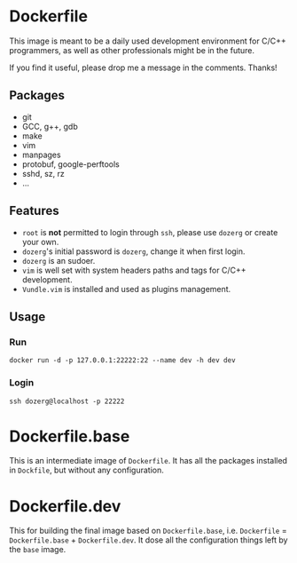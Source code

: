 # Dockerfile
This image is meant to be a daily used development environment for C/C++ programmers, as well as other professionals might be in the future.

If you find it useful, please drop me a message in the comments. Thanks!

## Packages
* git
* GCC, g++, gdb
* make
* vim
* manpages
* protobuf, google-perftools
* sshd, sz, rz
* ...

## Features
* `root` is **not** permitted to login through `ssh`, please use `dozerg` or create your own.
* `dozerg`'s initial password is `dozerg`, change it when first login.
* `dozerg` is an sudoer.
* `vim` is well set with system headers paths and tags for C/C++ development.
* `Vundle.vim` is installed and used as plugins management.

## Usage
### Run
`docker run -d -p 127.0.0.1:22222:22 --name dev -h dev dev`
### Login
`ssh dozerg@localhost -p 22222`

# Dockerfile.base
This is an intermediate image of `Dockerfile`. It has all the packages installed in `Dockfile`, but without any configuration.

# Dockerfile.dev
This for building the final image based on `Dockerfile.base`, i.e. `Dockerfile` = `Dockerfile.base` + `Dockerfile.dev`. It dose all the configuration things left by the `base` image.


